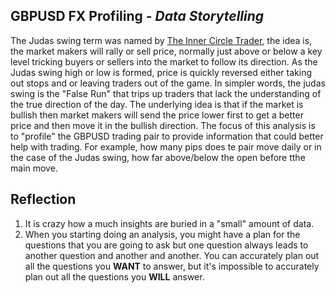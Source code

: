 <h2>GBPUSD FX Profiling - <i>Data Storytelling</i></h2>
The Judas swing term was named by <a href="https://www.youtube.com/channel/UCtjxa77NqamhVC8atV85Rog">The Inner Circle Trader</a>, the idea is, the market makers will rally or sell price, normally just above or below a key level tricking buyers or sellers into the market to follow its direction. As the Judas swing high or low is formed, price is quickly reversed either taking out stops and or leaving traders out of the game. In simpler words, the judas swing is the "False Run" that trips up traders that lack the understanding of the true direction of the day. The underlying idea is that if the market is bullish then market makers will send the price lower first to get a better price and then move it in the bullish direction. The focus of this analysis is to "profile" the GBPUSD trading pair to provide information that could better help with trading. For example, how many pips does te pair move daily or in the case of the Judas swing, how far above/below the open before tthe main move.

<h2>Reflection </h2>
<ol>
  <li> It is crazy how a much insights are buried in a "small" amount of data.</li>
  <li> When you starting doing an analysis, you might have a plan for the questions that you are going to ask but one question always leads to another question and another and another. You can accurately plan out all the questions you <b>WANT</b> to answer, but it's impossible to accurately plan out all the questions you <b>WILL</b> answer. 
</ol>
